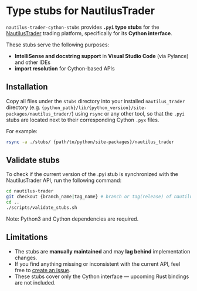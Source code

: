# Type stubs for NautilusTrader

`nautilus-trader-cython-stubs` provides **`.pyi` type stubs** for the [NautilusTrader](https://github.com/nautechsystems/nautilus_trader) trading platform, specifically for its **Cython interface**.

These stubs serve the following purposes:

- **IntelliSense and docstring support** in **Visual Studio Code** (via Pylance) and other IDEs  
- **import resolution** for Cython-based APIs 

## Installation
Copy all files under the `stubs` directory into your installed `nautilus_trader` directory (e.g. `{python_path}/lib/{python_version}/site-packages/nautilus_trader/`) using `rsync` or any other tool, so that the `.pyi` stubs are located next to their corresponding Cython `.pyx` files. 

For example:
```bash
rsync -a ./stubs/ {path/to/python/site-packages}/nautilus_trader
```

## Validate stubs
To check if the current version of the .pyi stub is synchronized with the NautilusTrader API, run the following command:
 
```bash
cd nautilus-trader
git checkout {branch_name|tag_name} # branch or tag(release) of nautilus_trader 
cd ..
./scripts/validate_stubs.sh
```

Note: Python3 and Cython dependencies are required.

## Limitations

- The stubs are **manually maintained** and may **lag behind** implementation changes. 
- If you find anything missing or inconsistent with the current API, feel free to [create an issue](https://github.com/woung717/nautilus-trader-cython-stubs/issues).
- These stubs cover only the Cython interface — upcoming Rust bindings are not included.

